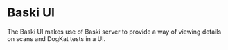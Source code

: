 # Baski UI

The Baski UI makes use of Baski server to provide a way of viewing details on scans and DogKat tests in a UI.
